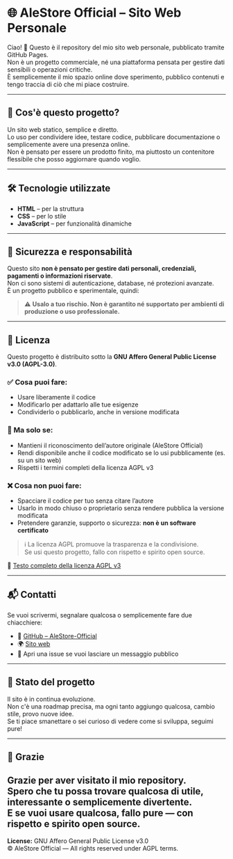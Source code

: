 # 🌐 AleStore Official – Sito Web Personale

Ciao! 👋 Questo è il repository del mio sito web personale, pubblicato tramite GitHub Pages.  
Non è un progetto commerciale, né una piattaforma pensata per gestire dati sensibili o operazioni critiche.  
È semplicemente il mio spazio online dove sperimento, pubblico contenuti e tengo traccia di ciò che mi piace costruire.

---

## 🧭 Cos'è questo progetto?

Un sito web statico, semplice e diretto.  
Lo uso per condividere idee, testare codice, pubblicare documentazione o semplicemente avere una presenza online.  
Non è pensato per essere un prodotto finito, ma piuttosto un contenitore flessibile che posso aggiornare quando voglio.

---

## 🛠️ Tecnologie utilizzate

- **HTML** – per la struttura
- **CSS** – per lo stile
- **JavaScript** – per funzionalità dinamiche

---

## 🔐 Sicurezza e responsabilità

Questo sito **non è pensato per gestire dati personali, credenziali, pagamenti o informazioni riservate**.  
Non ci sono sistemi di autenticazione, database, né protezioni avanzate.  
È un progetto pubblico e sperimentale, quindi:

> ⚠️ **Usalo a tuo rischio. Non è garantito né supportato per ambienti di produzione o uso professionale.**

---

## 📜 Licenza

Questo progetto è distribuito sotto la **GNU Affero General Public License v3.0 (AGPL-3.0)**.

### ✅ Cosa puoi fare:

- Usare liberamente il codice
- Modificarlo per adattarlo alle tue esigenze
- Condividerlo o pubblicarlo, anche in versione modificata

### 📢 Ma solo se:

- Mantieni il riconoscimento dell’autore originale (AleStore Official)
- Rendi disponibile anche il codice modificato se lo usi pubblicamente (es. su un sito web)
- Rispetti i termini completi della licenza AGPL v3

### ❌ Cosa non puoi fare:

- Spacciare il codice per tuo senza citare l’autore
- Usarlo in modo chiuso o proprietario senza rendere pubblica la versione modificata
- Pretendere garanzie, supporto o sicurezza: **non è un software certificato**

> ℹ️ La licenza AGPL promuove la trasparenza e la condivisione.  
> Se usi questo progetto, fallo con rispetto e spirito open source.

🔗 [Testo completo della licenza AGPL v3](https://www.gnu.org/licenses/agpl-3.0.html)

---

## 📬 Contatti

Se vuoi scrivermi, segnalare qualcosa o semplicemente fare due chiacchiere:

- 🔗 [GitHub – AleStore-Official](https://github.com/AleStore-Official)
- 🌍 [Sito web](https://alestore-official.github.io/Info)
- 💬 Apri una issue se vuoi lasciare un messaggio pubblico

---

## 🚧 Stato del progetto

Il sito è in continua evoluzione.  
Non c'è una roadmap precisa, ma ogni tanto aggiungo qualcosa, cambio stile, provo nuove idee.  
Se ti piace smanettare o sei curioso di vedere come si sviluppa, seguimi pure!

---

## 🙏 Grazie

Grazie per aver visitato il mio repository.  
Spero che tu possa trovare qualcosa di utile, interessante o semplicemente divertente.  
E se vuoi usare qualcosa, fallo pure — con rispetto e spirito open source.
---

**License:** GNU Affero General Public License v3.0  
© AleStore Official — All rights reserved under AGPL terms.
